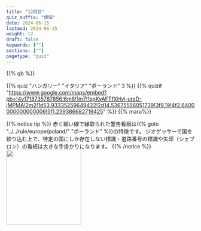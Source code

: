```yaml
---
title: "12問目"
quiz_suffix: "標識"
date: 2024-06-15
lastmod: 2024-06-15
weight: 12
draft: false
keywords: [""]
sections: [""]
pagetype: "quiz"
---
```


{{% qb %}}

{{% quiz "ハンガリー" "イタリア" "ポーランド" 3 %}}
{{% quizif "https://www.google.com/maps/embed?pb=!4v1718735787856!6m8!1m7!1spKyAFTfXHvj-urxD-jMPMA!2m2!1d53.93335259649422!2d14.53675556051739!3f9.19!4f2.6400000000000006!5f1.239386682719425" %}}
{{% maru%}}

<div class="googlemap-if ansarea transparent-area">
{{% notice tip %}}
赤く細い線で縁取られた警告看板は{{% goto "../../rule/europe/poland/" "ポーランド" %}}の特徴です。
ジオゲッサーで国を絞り込む上で、特定の国にしか存在しない標識・道路番号の標識や矢印（シェブロン）の看板は大きな手掛かりになります。
{{% /notice %}}
<br />
<div class="googlemap-if">
<img src="https://geopinning.space/rule/europe/poland/r/PL_road_sign_A-7.svg" width="200px">
</div>
</div>
